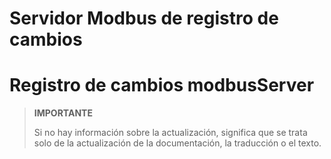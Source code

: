# Servidor Modbus de registro de cambios

# Registro de cambios modbusServer

>**IMPORTANTE**
>
>Si no hay información sobre la actualización, significa que se trata solo de la actualización de la documentación, la traducción o el texto.
